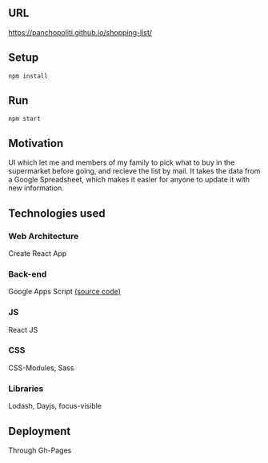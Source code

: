 ## URL
https://panchopoliti.github.io/shopping-list/


## Setup
`npm install`

## Run
`npm start`

## Motivation
UI which let me and members of my family to pick what to buy in the supermarket before going, and recieve the list by mail.
It takes the data from a Google Spreadsheet, which makes it easier for anyone to update it with new information.

## Technologies used

### Web Architecture
Create React App

### Back-end
Google Apps Script [(source code)](https://gist.github.com/panchopoliti/f97d3ce9ad39fc5c5962c5c1f4c87cb9)

### JS
React JS

### CSS
CSS-Modules,
Sass

### Libraries
Lodash,
Dayjs,
focus-visible

## Deployment
Through Gh-Pages
